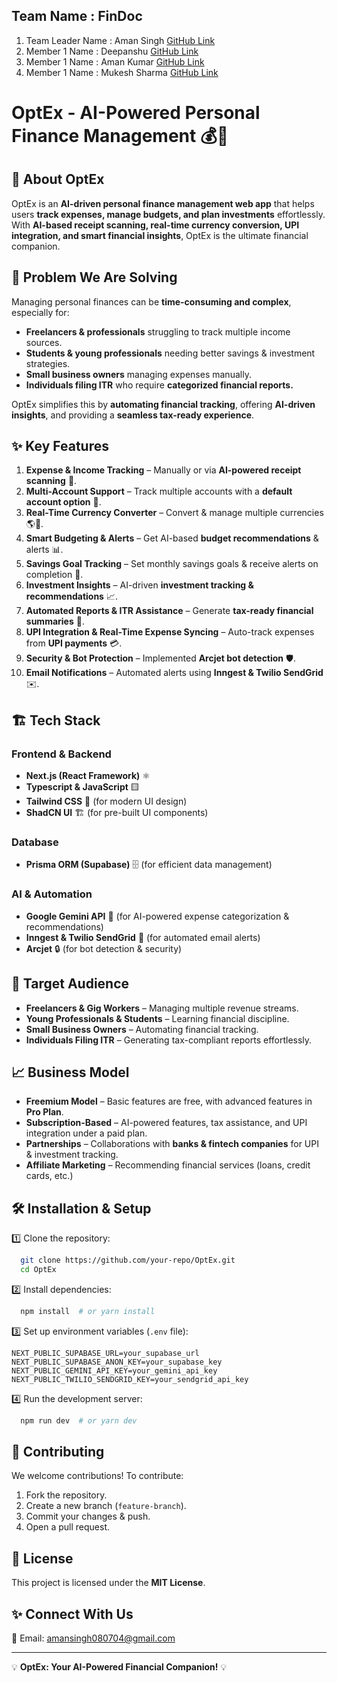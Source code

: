  ## Team Name : FinDoc

1) Team Leader Name : Aman Singh   [GitHub Link](https://github.com/Amansingh0807)
2) Member 1 Name : Deepanshu   [GitHub Link](https://github.com/Deepanshugrewal123)
3) Member 1 Name : Aman Kumar   [GitHub Link](https://github.com/Robosharma)
4) Member 1 Name : Mukesh Sharma  [GitHub Link](https://github.com/MukeshSharma-01)
 
# OptEx - AI-Powered Personal Finance Management 💰🚀

## 📌 About OptEx
OptEx is an **AI-driven personal finance management web app** that helps users **track expenses, manage budgets, and plan investments** effortlessly. With **AI-based receipt scanning, real-time currency conversion, UPI integration, and smart financial insights**, OptEx is the ultimate financial companion.

## 🚀 Problem We Are Solving
Managing personal finances can be **time-consuming and complex**, especially for:
- **Freelancers & professionals** struggling to track multiple income sources.
- **Students & young professionals** needing better savings & investment strategies.
- **Small business owners** managing expenses manually.
- **Individuals filing ITR** who require **categorized financial reports.**

OptEx simplifies this by **automating financial tracking**, offering **AI-driven insights**, and providing a **seamless tax-ready experience**.

## ✨ Key Features
1. **Expense & Income Tracking** – Manually or via **AI-powered receipt scanning** 📄.
2. **Multi-Account Support** – Track multiple accounts with a **default account option** 🔄.
3. **Real-Time Currency Converter** – Convert & manage multiple currencies 🌎💱.
4. **Smart Budgeting & Alerts** – Get AI-based **budget recommendations** & alerts 📊.
5. **Savings Goal Tracking** – Set monthly savings goals & receive alerts on completion 🎯.
6. **Investment Insights** – AI-driven **investment tracking & recommendations** 📈.
7. **Automated Reports & ITR Assistance** – Generate **tax-ready financial summaries** 📝.
8. **UPI Integration & Real-Time Expense Syncing** – Auto-track expenses from **UPI payments** 💳.
9. **Security & Bot Protection** – Implemented **Arcjet bot detection** 🛡️.
10. **Email Notifications** – Automated alerts using **Inngest & Twilio SendGrid** ✉️.

## 🏗️ Tech Stack
### **Frontend & Backend**
- **Next.js (React Framework)** ⚛️
- **Typescript & JavaScript** 🟨
- **Tailwind CSS** 🎨 (for modern UI design)
- **ShadCN UI** 🏗️ (for pre-built UI components)

### **Database**
- **Prisma ORM (Supabase)** 🗄️ (for efficient data management)

### **AI & Automation**
- **Google Gemini API** 🤖 (for AI-powered expense categorization & recommendations)
- **Inngest & Twilio SendGrid** 📩 (for automated email alerts)
- **Arcjet** 🔒 (for bot detection & security)

## 🎯 Target Audience
- **Freelancers & Gig Workers** – Managing multiple revenue streams.
- **Young Professionals & Students** – Learning financial discipline.
- **Small Business Owners** – Automating financial tracking.
- **Individuals Filing ITR** – Generating tax-compliant reports effortlessly.

## 📈 Business Model
- **Freemium Model** – Basic features are free, with advanced features in **Pro Plan**.
- **Subscription-Based** – AI-powered features, tax assistance, and UPI integration under a paid plan.
- **Partnerships** – Collaborations with **banks & fintech companies** for UPI & investment tracking.
- **Affiliate Marketing** – Recommending financial services (loans, credit cards, etc.)

## 🛠️ Installation & Setup
1️⃣ Clone the repository:
```bash
  git clone https://github.com/your-repo/OptEx.git
  cd OptEx
```
2️⃣ Install dependencies:
```bash
  npm install  # or yarn install
```
3️⃣ Set up environment variables (`.env` file):
```env
NEXT_PUBLIC_SUPABASE_URL=your_supabase_url
NEXT_PUBLIC_SUPABASE_ANON_KEY=your_supabase_key
NEXT_PUBLIC_GEMINI_API_KEY=your_gemini_api_key
NEXT_PUBLIC_TWILIO_SENDGRID_KEY=your_sendgrid_api_key
```
4️⃣ Run the development server:
```bash
  npm run dev  # or yarn dev
```

## 🤝 Contributing
We welcome contributions! To contribute:
1. Fork the repository.
2. Create a new branch (`feature-branch`).
3. Commit your changes & push.
4. Open a pull request.

## 📜 License
This project is licensed under the **MIT License**.

## ✨ Connect With Us
📧 Email: amansingh080704@gmail.com  


---
💡 **OptEx: Your AI-Powered Financial Companion!** 💡
